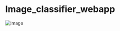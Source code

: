 # Image_classifier_webapp
![image](https://user-images.githubusercontent.com/94345183/225403707-7c80e99e-4b0e-4c21-9647-cb3cc49eb3ea.png)
